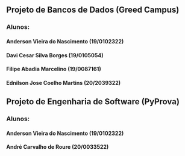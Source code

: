 
## Projeto de Bancos de Dados (Greed Campus)
### Alunos:
#### Anderson Vieira do Nascimento (19/0102322)
#### Davi Cesar Silva Borges (19/0105054)
#### Filipe Abadia Marcelino (19/0087161)
#### Ednilson Jose Coelho Martins (20/2039322)

## Projeto de Engenharia de Software (PyProva)
### Alunos:
#### Anderson Vieira do Nascimento (19/0102322)
#### André Carvalho de Roure (20/0033522)
